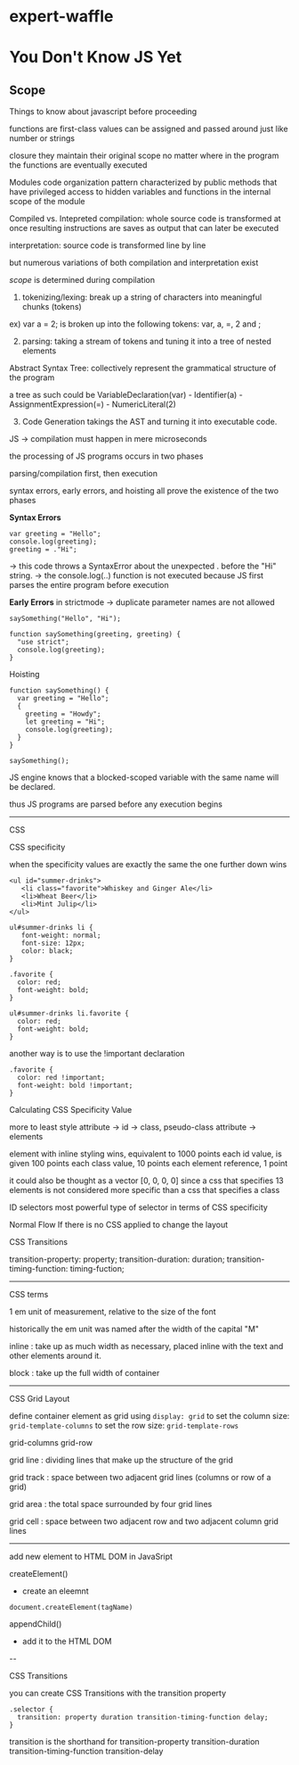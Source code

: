 # expert-waffle

# You Don't Know JS Yet

## Scope

Things to know about javascript before proceeding

functions are first-class values
can be assigned and passed around just like number or strings

closure
they maintain their original scope no matter where in the program the functions are eventually executed

Modules
code organization pattern characterized by public methods that have privileged access to hidden variables and functions in the internal scope of the module


Compiled vs. Intepreted
compilation: whole source code is transformed at once
resulting instructions are saves as output that can later be executed


interpretation: source code is transformed line by line

but numerous variations of both compilation and interpretation exist

*scope* is determined during compilation
1. tokenizing/lexing: break up a string of characters into meaningful chunks (tokens)

ex) var a = 2;
is broken up into the following tokens: var, a, =, 2 and ;

2. parsing: taking a stream of tokens and tuning it into a tree of nested elements

Abstract Syntax Tree: collectively represent the grammatical structure of the program

a tree as such could be 
VariableDeclaration(var) - Identifier(a) - AssignmentExpression(=) - NumericLiteral(2)

3. Code Generation
takings the AST and turning it into executable code.

JS -> compilation must happen in mere microseconds

the processing of JS programs occurs in two phases

parsing/compilation first, then execution

syntax errors, early errors, and hoisting all prove the existence of the two phases

**Syntax Errors**
```
var greeting = "Hello";
console.log(greeting);
greeting = ."Hi";
```

-> this code throws a SyntaxError about the unexpected . before the "Hi" string.
-> the console.log(..) function is not executed because JS first parses the entire program before execution


**Early Errors**
in strictmode -> duplicate parameter names are not allowed

```
saySomething("Hello", "Hi");

function saySomething(greeting, greeting) {
  "use strict";
  console.log(greeting);
}
```
Hoisting

```
function saySomething() {
  var greeting = "Hello";
  {
    greeting = "Howdy";
    let greeting = "Hi";
    console.log(greeting);
  }
}

saySomething();
```

JS engine knows that a blocked-scoped variable with the same name will be declared.

thus JS programs are parsed before any execution begins

---

CSS

CSS specificity

when the specificity values are exactly the same
the one further down wins 

```
<ul id="summer-drinks">
   <li class="favorite">Whiskey and Ginger Ale</li>
   <li>Wheat Beer</li>
   <li>Mint Julip</li>
</ul>
```

```
ul#summer-drinks li {
   font-weight: normal;
   font-size: 12px;
   color: black;
}
```

```
.favorite {
  color: red;
  font-weight: bold;
}
```

```
ul#summer-drinks li.favorite {
  color: red;
  font-weight: bold;
}
```

another way is to use the !important declaration

```
.favorite {
  color: red !important;
  font-weight: bold !important;
}
```

Calculating CSS Specificity Value

more to least
style attribute -> id -> class, pseudo-class attribute -> elements

element with inline styling wins, equivalent to 1000 points
each id value, is given 100 points
each class value, 10 points
each element reference, 1 point

it could also be thought as a vector [0, 0, 0, 0] since a css that specifies 13 elements is not considered
more specific than a css that specifies a class









ID selectors
most powerful type of selector in terms of CSS specificity

Normal Flow
If there is no CSS applied to change the layout


CSS Transitions

transition-property: property; 
transition-duration: duration;
transition-timing-function: timing-fuction;

---

CSS terms

1 em
unit of measurement, relative to the size of the font

historically the em unit was named after the width of the capital "M"

inline
: take up as much width as necessary, placed inline with the text and other elements around it.

block
: take up the full width of container

---

CSS Grid Layout

define container element as grid using `display: grid`
to set the column size: `grid-template-columns`
to set the row size: `grid-template-rows`

grid-columns
grid-row

grid line
: dividing lines that make up the structure of the grid

grid track
: space between two adjacent grid lines (columns or row of a grid)

grid area
: the total space surrounded by four grid lines

grid cell
: space between two adjacent row and two adjacent column grid lines


----

add new element to HTML DOM in JavaSript

createElement()
- create an eleemnt

`document.createElement(tagName)`

appendChild()
- add it to the HTML DOM


-- 

CSS Transitions

you can create CSS Transitions with the transition property

```
.selector {
  transition: property duration transition-timing-function delay;
}
```

transition is the shorthand for 
transition-property 
transition-duration
transition-timing-function
transition-delay

